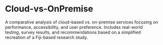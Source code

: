 # Cloud-vs-OnPremise
A comparative analysis of cloud-based vs. on-premise services focusing on performance, accessibility, and user preference. Includes real-world testing, survey results, and recommendations based on a simplified recreation of a Fiji-based research study.
